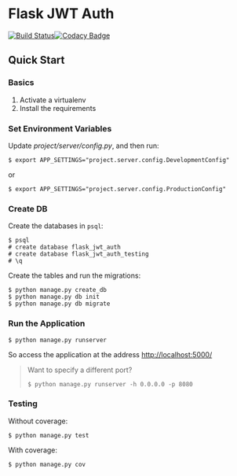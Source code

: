 # Flask JWT Auth

[![Build Status](https://travis-ci.org/jimrippon/flask-jwt-auth.svg?branch=jwt-auth)](https://travis-ci.org/jimrippon/flask-jwt-auth)[![Codacy Badge](https://api.codacy.com/project/badge/Grade/1f487840dab140b1a36a6682bc48b8e0)](https://www.codacy.com/app/jimrippon/flask-jwt-auth?utm_source=github.com&amp;utm_medium=referral&amp;utm_content=jimrippon/flask-jwt-auth&amp;utm_campaign=Badge_Grade)

## Quick Start

### Basics

1.  Activate a virtualenv
2.  Install the requirements

### Set Environment Variables

Update *project/server/config.py*, and then run:

```
$ export APP_SETTINGS="project.server.config.DevelopmentConfig"
```

or

```
$ export APP_SETTINGS="project.server.config.ProductionConfig"
```

### Create DB

Create the databases in `psql`:

```
$ psql
# create database flask_jwt_auth
# create database flask_jwt_auth_testing
# \q
```

Create the tables and run the migrations:

```
$ python manage.py create_db
$ python manage.py db init
$ python manage.py db migrate
```

### Run the Application

```
$ python manage.py runserver
```

So access the application at the address [http://localhost:5000/](http://localhost:5000/)

> Want to specify a different port?
> 
> ```
> $ python manage.py runserver -h 0.0.0.0 -p 8080
> ```

### Testing

Without coverage:

```
$ python manage.py test
```

With coverage:

```
$ python manage.py cov
```
